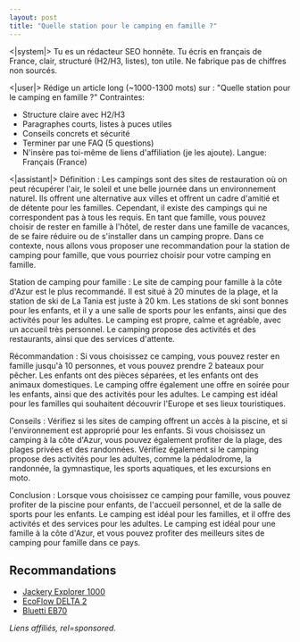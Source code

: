 ```yaml
---
layout: post
title: "Quelle station pour le camping en famille ?"
---
```


<|system|>
Tu es un rédacteur SEO honnête. Tu écris en français de France, clair, structuré (H2/H3, listes), ton utile. Ne fabrique pas de chiffres non sourcés.
 
<|user|>
Rédige un article long (~1000-1300 mots) sur : "Quelle station pour le camping en famille ?"
Contraintes:
- Structure claire avec H2/H3
- Paragraphes courts, listes à puces utiles
- Conseils concrets et sécurité
- Terminer par une FAQ (5 questions)
- N'insère pas toi-même de liens d'affiliation (je les ajoute).
Langue: Français (France)
 
<|assistant|>
Définition : Les campings sont des sites de restauration où on peut récupérer l'air, le soleil et une belle journée dans un environnement naturel. Ils offrent une alternative aux villes et offrent un cadre d'amitié et de détente pour les familles. Cependant, il existe des campings qui ne correspondent pas à tous les requis. En tant que famille, vous pouvez choisir de rester en famille à l'hôtel, de rester dans une famille de vacances, de se faire réduire ou de s'installer dans un camping propre. Dans ce contexte, nous allons vous proposer une recommandation pour la station de camping pour famille, que vous pourriez choisir pour votre camping en famille.

Station de camping pour famille : Le site de camping pour famille à la côte d'Azur est le plus recommandé. Il est situé à 20 minutes de la plage, et la station de ski de La Tania est juste à 20 km. Les stations de ski sont bonnes pour les enfants, et il y a une salle de sports pour les enfants, ainsi que des activités pour les adultes. Le camping est propre, calme et agréable, avec un accueil très personnel. Le camping propose des activités et des restaurants, ainsi que des services d'attente.

Récommandation : Si vous choisissez ce camping, vous pouvez rester en famille jusqu'à 10 personnes, et vous pouvez prendre 2 bateaux pour pêcher. Les enfants ont des pièces séparées, et les enfants ont des animaux domestiques. Le camping offre également une offre en soirée pour les enfants, ainsi que des activités pour les adultes. Le camping est idéal pour les familles qui souhaitent découvrir l'Europe et ses lieux touristiques.

Conseils : Vérifiez si les sites de camping offrent un accès à la piscine, et si l'environnement est approprié pour les enfants. Si vous choisissez un camping à la côte d'Azur, vous pouvez également profiter de la plage, des plages privées et des randonnées. Vérifiez également si le camping propose des activités pour les adultes, comme la pédalodrome, la randonnée, la gymnastique, les sports aquatiques, et les excursions en moto.

Conclusion : Lorsque vous choisissez ce camping pour famille, vous pouvez profiter de la piscine pour enfants, de l'accueil personnel, et de la salle de sports pour les enfants. Le camping est idéal pour les familles, et il offre des activités et des services pour les adultes. Le camping est idéal pour une famille à la côte d'Azur, et vous pouvez profiter des meilleurs sites de camping pour famille dans ce pays.

## Recommandations

- [Jackery Explorer 1000](https://www.amazon.fr/dp/B09D8GKRWQ/?tag=corentin0c7-21)
- [EcoFlow DELTA 2](https://www.amazon.fr/dp/B0B3DP4W6J/?tag=corentin0c7-21)
- [Bluetti EB70](https://www.amazon.fr/dp/B09TPTJ3T3/?tag=corentin0c7-21)

*Liens affiliés, rel=sponsored.*